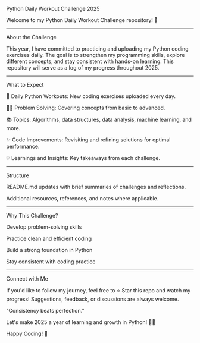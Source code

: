 Python Daily Workout Challenge 2025

Welcome to my Python Daily Workout Challenge repository! 🚀
_____________________________________________________________________________________________________________________________________________________________________________________________________________________

About the Challenge

This year, I have committed to practicing and uploading my Python coding exercises daily. The goal is to strengthen my programming skills, explore different concepts, and stay consistent with hands-on learning. This repository will serve as a log of my progress throughout 2025.
_____________________________________________________________________________________________________________________________________________________________________________________________________________________

What to Expect

📅 Daily Python Workouts: New coding exercises uploaded every day.

🧑‍💻 Problem Solving: Covering concepts from basic to advanced.

📚 Topics: Algorithms, data structures, data analysis, machine learning, and more.

✨ Code Improvements: Revisiting and refining solutions for optimal performance.

💡 Learnings and Insights: Key takeaways from each challenge.
_____________________________________________________________________________________________________________________________________________________________________________________________________________________

Structure

README.md updates with brief summaries of challenges and reflections.

Additional resources, references, and notes where applicable.
_____________________________________________________________________________________________________________________________________________________________________________________________________________________

Why This Challenge?

Develop problem-solving skills

Practice clean and efficient coding

Build a strong foundation in Python

Stay consistent with coding practice
_____________________________________________________________________________________________________________________________________________________________________________________________________________________

Connect with Me

If you'd like to follow my journey, feel free to ⭐ Star this repo and watch my progress! Suggestions, feedback, or discussions are always welcome.

"Consistency beats perfection."

Let's make 2025 a year of learning and growth in Python! 🐍✨

Happy Coding! 🚀
